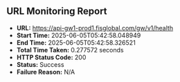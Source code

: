 ## URL Monitoring Report

- **URL:** https://api-gw1-prod1.fisglobal.com/gw/v1/health
- **Start Time:** 2025-06-05T05:42:58.048949
- **End Time:** 2025-06-05T05:42:58.326521
- **Total Time Taken:** 0.277572 seconds
- **HTTP Status Code:** 200
- **Status:** Success
- **Failure Reason:** N/A
